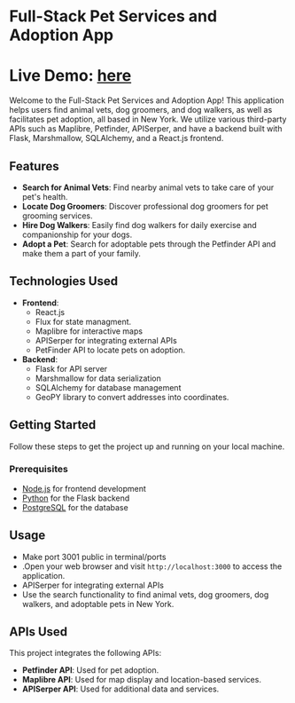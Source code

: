 # Full-Stack Pet Services and Adoption App
# Live Demo: <a href="https://sample-service-name-qduh.onrender.com/" target="blank">here</a>

Welcome to the Full-Stack Pet Services and Adoption App! This application helps users find animal vets, dog groomers, and dog walkers, as well as facilitates pet adoption, all based in New York. We utilize various third-party APIs such as Maplibre, Petfinder, APISerper, and have a backend built with Flask, Marshmallow, SQLAlchemy, and a React.js frontend.

## Features

- **Search for Animal Vets**: Find nearby animal vets to take care of your pet's health.
- **Locate Dog Groomers**: Discover professional dog groomers for pet grooming services.
- **Hire Dog Walkers**: Easily find dog walkers for daily exercise and companionship for your dogs.
- **Adopt a Pet**: Search for adoptable pets through the Petfinder API and make them a part of your family.

## Technologies Used

- **Frontend**:
    - React.js
    - Flux for state managment.
    - Maplibre for interactive maps
    - APISerper for integrating external APIs
    - PetFinder API to locate pets on adoption.
- **Backend**:
    - Flask for API server
    - Marshmallow for data serialization
    - SQLAlchemy for database management
    - GeoPY library to convert addresses into coordinates.

## Getting Started

Follow these steps to get the project up and running on your local machine.

### Prerequisites

- [Node.js](https://nodejs.org/) for frontend development
- [Python](https://www.python.org/) for the Flask backend
- [PostgreSQL](https://www.postgresql.org/) for the database

## Usage

- Make port 3001 public in terminal/ports
- .Open your web browser and visit `http://localhost:3000` to access the application.
- APISerper for integrating external APIs
- Use the search functionality to find animal vets, dog groomers, dog walkers, and adoptable pets in New York.

## APIs Used

This project integrates the following APIs:

- **Petfinder API**: Used for pet adoption.
- **Maplibre API**: Used for map display and location-based services.
- **APISerper API**: Used for additional data and services.

